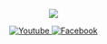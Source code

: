 <p align="center"><img src="https://github-readme-stats-one-bice.vercel.app/api/top-langs/?username=Laomao1104&langs_count=10&layout=compact&role=OWNER&theme=radical"></p>
<p align="center">

  <a href="https://youtube.com/@laomao234" target="_blank">
    <img src="https://img.shields.io/badge/youtube-%23E4405F.svg?&style=for-the-badge&logo=instagram&logoColor=white&color=071A2C" alt="Youtube"/>
  </a>
  <a href="https://www.facebook.com/laomao" target="_blank">
    <img src="https://img.shields.io/badge/facebook-%231877F2.svg?&style=for-the-badge&logo=facebook&logoColor=white&color=071A2C" alt="Facebook"/>
  </a>
</p>
